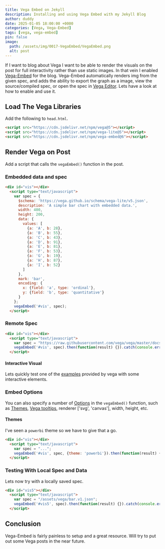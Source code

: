 ```yaml
---
title: Vega Embed on Jekyll
description: Installing and using Vega Embed with my Jekyll Blog
author: duddy
date: 2025-01-05 18:00:00 +0000
categories: [Vega, Vega-Embed]
tags: [vega, vega-embed]
pin: false
image:
  path: /assets/img/0017-VegaEmbed/VegaEmbed.png
  alt: post
---
```

 
If I want to blog about Vega I want to be able to render the visuals on the post for full interactivity rather than use static images. In that vein I enabled [Vega-Embed](https://github.com/vega/vega-embed) for the blog. Vega-Embed automatically renders img from the given spec, and adds the ability to export the graph as a image, view the source/compiled spec, or open the spec in [Vega Editor](https://vega.github.io/editor/#/). Lets have a look at how to enable and use it.

## Load The Vega Libraries

Add the following to `head.html`.

```html
<script src="https://cdn.jsdelivr.net/npm/vega@5"></script>
<script src="https://cdn.jsdelivr.net/npm/vega-lite@5"></script>
<script src="https://cdn.jsdelivr.net/npm/vega-embed@6"></script>
```

## Render Vega on Post

Add a script that calls the `vegaEmbed()` function in the post.

### Embedded data and spec

```html
<div id="vis"></div>
  <script type="text/javascript">
    var spec = {
      $schema: 'https://vega.github.io/schema/vega-lite/v5.json',
      description: 'A simple bar chart with embedded data.',
      width: 400,
      height: 200,
      data: {
        values: [
          {a: 'A', b: 28},
          {a: 'B', b: 55},
          {a: 'C', b: 43},
          {a: 'D', b: 91},
          {a: 'E', b: 81},
          {a: 'F', b: 53},
          {a: 'G', b: 19},
          {a: 'H', b: 87},
          {a: 'I', b: 52}
        ]
      },
      mark: 'bar',
      encoding: {
        x: {field: 'a', type: 'ordinal'},
        y: {field: 'b', type: 'quantitative'}
      }
    };
    vegaEmbed('#vis', spec);
  </script>
```

<div id="vis"></div>
  <script type="text/javascript">
    var spec = {
      $schema: 'https://vega.github.io/schema/vega-lite/v5.json',
      description: 'A simple bar chart with embedded data.',
      width: 400,
      height: 200,
      data: {
        values: [
          {a: 'A', b: 28},
          {a: 'B', b: 55},
          {a: 'C', b: 43},
          {a: 'D', b: 91},
          {a: 'E', b: 81},
          {a: 'F', b: 53},
          {a: 'G', b: 19},
          {a: 'H', b: 87},
          {a: 'I', b: 52}
        ]
      },
      mark: 'bar',
      encoding: {
        x: {field: 'a', type: 'ordinal'},
        y: {field: 'b', type: 'quantitative'}
      }
    };
    vegaEmbed('#vis', spec);
  </script>

### Remote Spec

```html
<div id="vis"></div>
  <script type="text/javascript">
    var spec = "https://raw.githubusercontent.com/vega/vega/master/docs/examples/bar-chart.vg.json";
    vegaEmbed('#vis', spec).then(function(result) {}).catch(console.error);
  </script>
```

<div id="vis4"></div>
  <script type="text/javascript">
    var spec = "https://raw.githubusercontent.com/vega/vega/master/docs/examples/bar-chart.vg.json";
    vegaEmbed('#vis4', spec).then(function(result) {}).catch(console.error);
  </script>

#### Interactive Visual

Lets quickly test one of the [examples](https://vega.github.io/vega-tooltip/vega-examples.html) provided by vega with some interactive elements.

<div id="vis3"></div>
  <script type="text/javascript">
    var spec = {
      "$schema": "https://vega.github.io/schema/vega/v5.json",
      "width": 700,
      "height": 500,
      "padding": 0,
      "autosize": "none",
      "signals": [
        {"name": "cx", "update": "width / 2"},
        {"name": "cy", "update": "height / 2"},
        {
          "name": "nodeRadius",
          "value": 8,
          "bind": {"input": "range", "min": 1, "max": 50, "step": 1}
        },
        {
          "name": "nodeCharge",
          "value": -30,
          "bind": {"input": "range", "min": -100, "max": 10, "step": 1}
        },
        {
          "name": "linkDistance",
          "value": 30,
          "bind": {"input": "range", "min": 5, "max": 100, "step": 1}
        },
        {"name": "static", "value": true, "bind": {"input": "checkbox"}},
        {
          "description": "State variable for active node fix status.",
          "name": "fix",
          "value": 0,
          "on": [
            {
              "events": "symbol:mouseout[!event.buttons], window:mouseup",
              "update": "0"
            },
            {"events": "symbol:mouseover", "update": "fix || 1"},
            {
              "events": "[symbol:mousedown, window:mouseup] > window:mousemove!",
              "update": "2",
              "force": true
            }
          ]
        },
        {
          "description": "Graph node most recently interacted with.",
          "name": "node",
          "value": null,
          "on": [
            {"events": "symbol:mouseover", "update": "fix === 1 ? item() : node"}
          ]
        },
        {
          "description": "Flag to restart Force simulation upon data changes.",
          "name": "restart",
          "value": false,
          "on": [{"events": {"signal": "fix"}, "update": "fix > 1"}]
        }
      ],
      "data": [
        {
          "name": "node-data",
          "url": "https://raw.githubusercontent.com/vega/vega/master/docs/data/miserables.json",
          "format": {"type": "json", "property": "nodes"}
        },
        {
          "name": "link-data",
          "url": "https://raw.githubusercontent.com/vega/vega/master/docs/data/miserables.json",
          "format": {"type": "json", "property": "links"}
        }
      ],
      "scales": [
        {"name": "color", "type": "ordinal", "range": {"scheme": "category20c"}}
      ],
      "marks": [
        {
          "name": "nodes",
          "type": "symbol",
          "zindex": 1,
          "from": {"data": "node-data"},
          "on": [
            {
              "trigger": "fix",
              "modify": "node",
              "values": "fix === 1 ? {fx:node.x, fy:node.y} : {fx:x(), fy:y()}"
            },
            {"trigger": "!fix", "modify": "node", "values": "{fx: null, fy: null}"}
          ],
          "encode": {
            "enter": {
              "fill": {"scale": "color", "field": "group"},
              "stroke": {"value": "white"},
              "tooltip": {"signal": "datum.name"}
            },
            "update": {
              "size": {"signal": "2 * nodeRadius * nodeRadius"},
              "cursor": {"value": "pointer"}
            }
          },
          "transform": [
            {
              "type": "force",
              "iterations": 300,
              "restart": {"signal": "restart"},
              "static": {"signal": "static"},
              "forces": [
                {"force": "center", "x": {"signal": "cx"}, "y": {"signal": "cy"}},
                {"force": "collide", "radius": {"signal": "nodeRadius"}},
                {"force": "nbody", "strength": {"signal": "nodeCharge"}},
                {
                  "force": "link",
                  "links": "link-data",
                  "distance": {"signal": "linkDistance"}
                }
              ]
            }
          ]
        },
        {
          "type": "path",
          "from": {"data": "link-data"},
          "interactive": false,
          "encode": {
            "update": {"stroke": {"value": "#ccc"}, "strokeWidth": {"value": 0.5}}
          },
          "transform": [
            {
              "type": "linkpath",
              "shape": "line",
              "sourceX": "datum.source.x",
              "sourceY": "datum.source.y",
              "targetX": "datum.target.x",
              "targetY": "datum.target.y"
            }
          ]
        }
      ]
    };
    vegaEmbed('#vis3', spec).then(function(result) {}).catch(console.error);
  </script>

### Embed Options

You can also specify a number of [Options](https://github.com/vega/vega-embed?ttab=readme-ov-file#options) in the `vegaEmbed()` function, such as [Themes](https://github.com/vega/vega-themes), [Vega tooltips](https://github.com/vega/vega-tooltip), renderer ['svg', 'canvas'], width,  height, etc.

#### Themes

I've seen a `powerbi` theme so we have to give that a go.

```html
<div id="vis"></div>
  <script type="text/javascript">
    var spec = "...";
    vegaEmbed('#vis', spec, {theme: 'powerbi'}).then(function(result) {}).catch(console.error);
  </script>
```

<div id="vis2"></div>
  <script type="text/javascript">
    var spec = {
      $schema: 'https://vega.github.io/schema/vega-lite/v5.json',
      description: 'A simple bar chart with embedded data.',
      width: 400,
      height: 200,
      data: {
        values: [
          {a: 'A', b: 28},
          {a: 'B', b: 55},
          {a: 'C', b: 43},
          {a: 'D', b: 91},
          {a: 'E', b: 81},
          {a: 'F', b: 53},
          {a: 'G', b: 19},
          {a: 'H', b: 87},
          {a: 'I', b: 52}
        ]
      },
      mark: 'bar',
      encoding: {
        x: {field: 'a', type: 'ordinal'},
        y: {field: 'b', type: 'quantitative'}
      }
    };
    vegaEmbed('#vis2', spec, {theme: 'powerbi'});
  </script>

### Testing With Local Spec and Data

Lets now try with a locally saved spec.

```html
<div id="vis5"></div>
  <script type="text/javascript">
    var spec = "/assets/vega/bar.v1.json";
    vegaEmbed('#vis5', spec).then(function(result) {}).catch(console.error);
  </script>
```

<div id="vis5"></div>
  <script type="text/javascript">
    var spec = "/assets/vega/bar.v1.json";
    vegaEmbed('#vis5', spec).then(function(result) {}).catch(console.error);
  </script>

## Conclusion

Vega-Embed is fairly painless to setup and a great resource. Will try to put out some Vega posts in the near future.